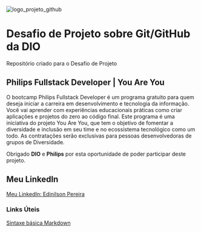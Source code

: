 ![logo_projeto_github](https://user-images.githubusercontent.com/11439556/158486584-38bfd3c3-2943-4765-9953-7ca7f884f558.png)

# Desafio de Projeto sobre Git/GitHub da DIO

Repositório criado para o Desafio de Projeto

## Philips Fullstack Developer | You Are You

O bootcamp Philips Fullstack Developer é um programa gratuito para quem deseja iniciar a carreira em desenvolvimento e tecnologia da informação. Você vai aprender com experiências educacionais práticas como criar aplicações e projetos do zero ao código final. Este programa é uma iniciativa do projeto You Are You, que tem o objetivo de fomentar a diversidade e inclusão em seu time e no ecossistema tecnológico como um todo. As contratações serão exclusivas para pessoas desenvolvedoras de grupos de Diversidade.

Obrigado **DIO** e **Philips** por esta oportunidade de poder participar deste projeto. 

## Meu LinkedIn
[Meu LinkedIn: Edinilson Pereira](https://www.linkedin.com/in/edinilson-pereira-87a63ba8/)

### Links Úteis
[Sintaxe básica Markdown](https://www.markdownguide.org/getting-started/)

